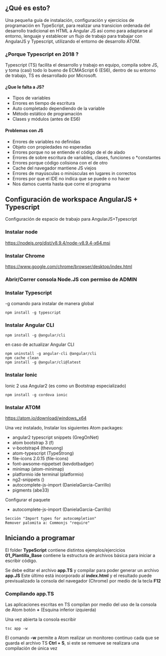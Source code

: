 ## ¿Qué es esto?
Una pequeña guía de instalación, configuración y ejercicios de programación en TypeScript, para realizar una transicion ordenada del desarrollo tradicional en HTML a Angular JS así como para adaptarse al entorno, lenguaje y establecer un flujo de trabajo para trabajar con AngularJS y Typescript, utilizando el entorno de desarrollo ATOM.

###  ¿Porque Typescript en 2018 ?
Typescript (TS) facilita el desarrollo y trabajo en equipo, compila sobre JS, y toma (casi) todo lo bueno de ECMAScript 6 (ES6), dentro de su entorno de trabajo, TS es desarrollado por Microsoft.

#### ¿Que le falta a JS?
* Tipos de variables
* Errores en tiempo de escritura
* Auto completado dependiendo de la variable
* Método estático de programación
* Clases y módulos (antes de ES6)

#### Problemas con JS
* Errores de variables no definidas
* Objeto con propiedades no esperadas
* Errores porque no se entiende el código de el de alado
* Errores de sobre escritura de variables, clases, funciones o *constantes
* Errores porque código colisiona con el de otro
* Cache del navegador mantiene JS viejos
* Errores de mayúsculas o minúsculas en lugares in correctos
* Errores por que el IDE no indica que se puede o no hacer
* Nos damos cuenta hasta que corre el programa

## Configuración de workspace AngularJS + Typescript
Configuración de espacio de trabajo para AngularJS+Typescript

### Instalar node
https://nodejs.org/dist/v8.9.4/node-v8.9.4-x64.msi

### Instalar Chrome
https://www.google.com/chrome/browser/desktop/index.html

### Abrir/Correr consola Node.JS con permiso de ADMIN

### Instalar Typescript
-g comando para instalar de manera global

```
npm install -g typescript
```
### Instalar Angular CLI
```
npm install -g @angular/cli
```
en caso de actualizar Angular CLI
```
npm uninstall -g angular-cli @angular/cli
npm cache clean
npm install -g @angular/cli@latest
```

### Instalar Ionic
Ionic 2 usa Angular2 (es como un Bootstrap especializado)
```
npm install -g cordova ionic
```

### Instalar ATOM
https://atom.io/download/windows_x64

Una vez instalado, Instalar los siguientes Atom packages:

* angular2 typescript snippets (GregOnNet)
* atom bootstrap 3 (f)
* v-bootstrap4 (thevuong)
* atom-typescript  (TypeStrong)
* file-icons 2.0.15 (file-icons)
* font-awsome-nippetset (kevdotbadger)
* minimap (atom-minimap)
* platformio ide terminal (platformio)
* ng2-snippets ()
* autocomplete-js-import (DanielaGarcia-Carrillo)
* pigments (abe33)

Configurar el paquete
* autocomplete-js-import (DanielaGarcia-Carrillo)
```
Sección "Import types for autocompletion"
Remover palomita a: Commonjs "require"
```

## Iniciando a programar
El folder **TypeScript** contiene distintos ejemplos/ejercicios **01_Plantilla_Base** contiene la estructura de archivos básica para iniciar a escribir código.

Se debe editar el archivo **app.TS** y compilar para poder generar un archivo **app.JS** Este último está incorporado al **index.html** y el resultado puede previsualizado la consola del navegador (Chrome) por medio de la tecla **F12**

### Compilando app.TS
Las aplicaciones escritas en TS compilan por medio del uso de la consola de Atom botón **+**  (Esquina inferior izquierda)

Una vez abierta la consola escribir
```
tsc app -w
```
El comando **-w** permite a Atom realizar un monitoreo continuo cada que se guarda el archivo TS **Ctrl + S**, si este se remueve se realizara una compilación de única vez
